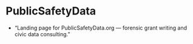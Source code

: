 # PublicSafetyData
- “Landing page for PublicSafetyData.org — forensic grant writing and civic data consulting.”
